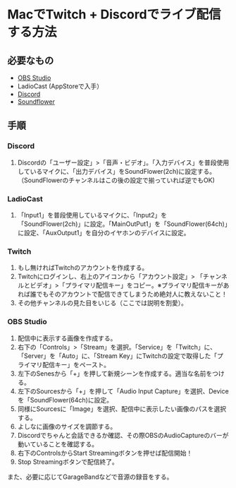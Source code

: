 # MacでTwitch + Discordでライブ配信する方法

## 必要なもの
- [OBS Studio](https://obsproject.com/ja)
- LadioCast (AppStoreで入手）
- [Discord](https://discordapp.com/)
- [Soundflower](https://github.com/mattingalls/Soundflower)

## 手順

### Discord
1. Discordの「ユーザー設定」>「音声・ビデオ」。「入力デバイス」を普段使用しているマイクに、「出力デバイス」をSoundFlower(2ch)に設定する。（SoundFlowerのチャンネルはこの後の設定で揃っていれば逆でもOK)

### LadioCast
1. 「Input1」を普段使用しているマイクに、「Input2」を「SoundFlower(2ch)」に設定。「MainOutPut1」を「SoundFlower(64ch)」に設定、「AuxOutput1」を自分のイヤホンのデバイスに設定。

### Twitch
1. もし無ければTwitchのアカウントを作成する。
1. Twitchにログインし、右上のアイコンから「アカウント設定」> 「チャンネルとビデオ」>「プライマリ配信キー」をコピー。※プライマリ配信キーがあれば誰でもそのアカウントで配信できてしまうため絶対人に教えないこと！
1. その他チャンネルの見た目をいじる（ここでは説明を割愛）。

### OBS Studio
1. 配信中に表示する画像を作成する。
1. 右下の「Controls」>「Stream」を選択。「Service」を「Twitch」に、「Server」を「Auto」に、「Stream Key」にTwitchの設定で取得した「プライマリ配信キー」をペースト。
1. 左下のSenesから「+」を押して新規シーンを作成する。適当な名前をつける。
1. 左下のSourcesから「+」を押して「Audio Input Capture」を選択、Deviceを「SoundFlower(64ch)に設定。
1. 同様にSourcesに「Image」を選択、配信中に表示したい画像のパスを選択する。
1. よしなに画像のサイズを調節する。
1. Discordでちゃんと会話できるか確認、その際OBSのAudioCaptureのバーが動いていることを確認する。
1. 右下のControlsからStart Streamingボタンを押せば配信開始！
1. Stop Streamingボタンで配信終了。

また、必要に応じてGarageBandなどで音源の録音をする。
